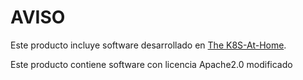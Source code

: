 # AVISO

Este producto incluye software desarrollado en [The K8S-At-Home](https://k8s-at-home.com/).

Este producto contiene software con licencia Apache2.0 modificado
